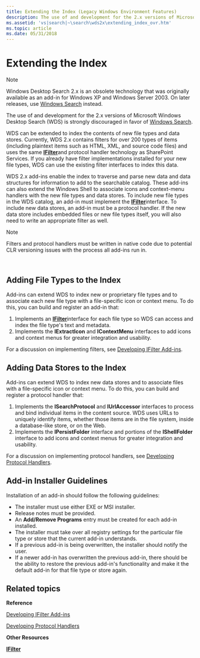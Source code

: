```yaml
---
title: Extending the Index (Legacy Windows Environment Features)
description: The use of and development for the 2.x versions of Microsoft Windows Desktop Search (WDS) is strongly discouraged in favor of Windows Search.
ms.assetid: 'vs|search|~\search\wds2x\extending_index_ovr.htm'
ms.topic: article
ms.date: 05/31/2018
---
```


# Extending the Index

> [!NOTE]
> Windows Desktop Search 2.x is an obsolete technology that was originally available as an add-in for Windows XP and Windows Server 2003. On later releases, use [Windows Search](../search/-search-3x-wds-overview.md) instead.

The use of and development for the 2.x versions of Microsoft Windows Desktop Search (WDS) is strongly discouraged in favor of [Windows Search](../search/-search-3x-wds-overview.md).

WDS can be extended to index the contents of new file types and data stores. Currently, WDS 2.x contains filters for over 200 types of items (including plaintext items such as HTML, XML, and source code files) and uses the same [**IFilter**](/windows/desktop/api/filter/nn-filter-ifilter)and protocol handler technology as SharePoint Services. If you already have filter implementations installed for your new file types, WDS can use the existing filter interfaces to index this data.

WDS 2.x add-ins enable the index to traverse and parse new data and data structures for information to add to the searchable catalog. These add-ins can also extend the Windows Shell to associate icons and context-menu handlers with the new file types and data stores. To include new file types in the WDS catalog, an add-in must implement the [**IFilter**](/windows/desktop/api/filter/nn-filter-ifilter)interface. To include new data stores, an add-in must be a protocol handler. If the new data store includes embedded files or new file types itself, you will also need to write an appropriate filter as well.

> [!Note]
>
> Filters and protocol handlers must be written in native code due to potential CLR versioning issues with the process all add-ins run in.

 

## Adding File Types to the Index

Add-ins can extend WDS to index new or proprietary file types and to associate each new file type with a file-specific icon or context menu. To do this, you can build and register an add-in that:

1.  Implements an [**IFilter**](/windows/desktop/api/filter/nn-filter-ifilter)interface for each file type so WDS can access and index the file type's text and metadata.
2.  Implements the **IExtractIcon** and **IContextMenu** interfaces to add icons and context menus for greater integration and usability.

For a discussion on implementing filters, see [Developing IFilter Add-ins](-search-2x-wds-ifilteraddins.md).

## Adding Data Stores to the Index

Add-ins can extend WDS to index new data stores and to associate files with a file-specific icon or context menu. To do this, you can build and register a protocol handler that:

1.  Implements the **ISearchProtocol** and **IUrlAccessor** interfaces to process and bind individual items in the content source. WDS uses URLs to uniquely identify items, whether those items are in the file system, inside a database-like store, or on the Web.
2.  Implements the **IPersistFolder** interface and portions of the **IShellFolder** interface to add icons and context menus for greater integration and usability.

For a discussion on implementing protocol handlers, see [Developing Protocol Handlers](-search-2x-wds-phaddins.md).

## Add-in Installer Guidelines

Installation of an add-in should follow the following guidelines:

-   The installer must use either EXE or MSI installer.
-   Release notes must be provided.
-   An **Add/Remove Programs** entry must be created for each add-in installed.
-   The installer must take over all registry settings for the particular file type or store that the current add-in understands.
-   If a previous add-in is being overwritten, the installer should notify the user.
-   If a newer add-in has overwritten the previous add-in, there should be the ability to restore the previous add-in's functionality and make it the default add-in for that file type or store again.

## Related topics

<dl> <dt>

**Reference**
</dt> <dt>

[Developing IFilter Add-ins](-search-2x-wds-ifilteraddins.md)
</dt> <dt>

[Developing Protocol Handlers](-search-2x-wds-phaddins.md)
</dt> <dt>

**Other Resources**
</dt> <dt>

[**IFilter**](/windows/desktop/api/filter/nn-filter-ifilter)
</dt> </dl>

 

 